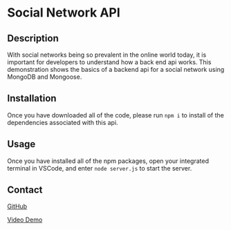 # Social Network API

## Description
With social networks being so prevalent in the online world today, it is important for developers to understand how a back end api works.  This demonstration shows the basics of a backend api for a social network using MongoDB and Mongoose.

## Installation

Once you have downloaded all of the code, please run ```npm i``` to install of the dependencies associated with this api. 

## Usage

Once you have installed all of the npm packages, open your integrated terminal in VSCode, and enter ```node server.js``` to start the server.

## Contact
[GitHub](https://github.com/jjray84/Social-Network-API)

[Video Demo](https://drive.google.com/file/d/1lW_U2IlHoQQjCLk7SHCv42LLKbTSY2eF/view)